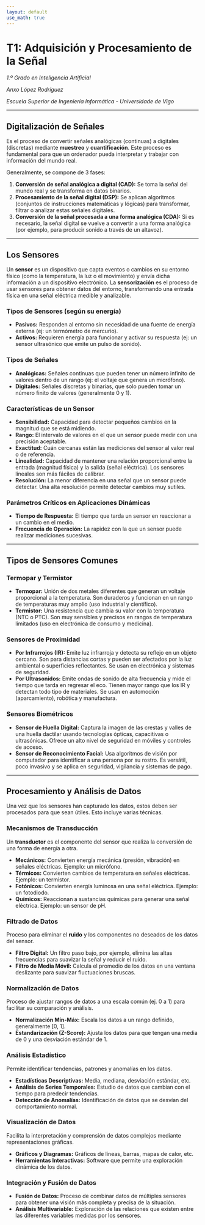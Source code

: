 ```yaml
---
layout: default
use_math: true
---
```


# T1: Adquisición y Procesamiento de la Señal
*1.º Grado en Inteligencia Artificial*

*Anxo López Rodríguez*

*Escuela Superior de Ingeniería Informática - Universidade de Vigo*

---

## Digitalización de Señales
Es el proceso de convertir señales analógicas (continuas) a digitales (discretas) mediante **muestreo** y **cuantificación**. Este proceso es fundamental para que un ordenador pueda interpretar y trabajar con información del mundo real.

Generalmente, se compone de 3 fases:
1.  **Conversión de señal analógica a digital (CAD):** Se toma la señal del mundo real y se transforma en datos binarios.
2.  **Procesamiento de la señal digital (DSP):** Se aplican algoritmos (conjuntos de instrucciones matemáticas y lógicas) para transformar, filtrar o analizar estas señales digitales.
3.  **Conversión de la señal procesada a una forma analógica (CDA):** Si es necesario, la señal digital se vuelve a convertir a una forma analógica (por ejemplo, para producir sonido a través de un altavoz).

---

## Los Sensores
Un **sensor** es un dispositivo que capta eventos o cambios en su entorno físico (como la temperatura, la luz o el movimiento) y envía dicha información a un dispositivo electrónico. La **sensorización** es el proceso de usar sensores para obtener datos del entorno, transformando una entrada física en una señal eléctrica medible y analizable.

### Tipos de Sensores (según su energía)
* **Pasivos:** Responden al entorno sin necesidad de una fuente de energía externa (ej: un termómetro de mercurio).
* **Activos:** Requieren energía para funcionar y activar su respuesta (ej: un sensor ultrasónico que emite un pulso de sonido).

### Tipos de Señales
* **Analógicas:** Señales continuas que pueden tener un número infinito de valores dentro de un rango (ej: el voltaje que genera un micrófono).
* **Digitales:** Señales discretas y binarias, que solo pueden tomar un número finito de valores (generalmente 0 y 1).

### Características de un Sensor
* **Sensibilidad:** Capacidad para detectar pequeños cambios en la magnitud que se está midiendo.
* **Rango:** El intervalo de valores en el que un sensor puede medir con una precisión aceptable.
* **Exactitud:** Cuán cercanas están las mediciones del sensor al valor real o de referencia.
* **Linealidad:** Capacidad de mantener una relación proporcional entre la entrada (magnitud física) y la salida (señal eléctrica). Los sensores lineales son más fáciles de calibrar.
* **Resolución:** La menor diferencia en una señal que un sensor puede detectar. Una alta resolución permite detectar cambios muy sutiles.

### Parámetros Críticos en Aplicaciones Dinámicas
* **Tiempo de Respuesta:** El tiempo que tarda un sensor en reaccionar a un cambio en el medio.
* **Frecuencia de Operación:** La rapidez con la que un sensor puede realizar mediciones sucesivas.

---

## Tipos de Sensores Comunes

### Termopar y Termistor 
* **Termopar:** Unión de dos metales diferentes que generan un voltaje proporcional a la temperatura. Son duraderos y funcionan en un rango de temperaturas muy amplio (uso industrial y científico).
* **Termistor:** Una resistencia que cambia su valor con la temperatura (NTC o PTC). Son muy sensibles y precisos en rangos de temperatura limitados (uso en electrónica de consumo y medicina).

### Sensores de Proximidad 
* **Por Infrarrojos (IR):** Emite luz infrarroja y detecta su reflejo en un objeto cercano. Son para distancias cortas y pueden ser afectados por la luz ambiental o superficies reflectantes. Se usan en electrónica y sistemas de seguridad.
* **Por Ultrasonidos:** Emite ondas de sonido de alta frecuencia y mide el tiempo que tarda en regresar el eco. Tienen mayor rango que los IR y detectan todo tipo de materiales. Se usan en automoción (aparcamiento), robótica y manufactura.

### Sensores Biométricos
* **Sensor de Huella Digital:** Captura la imagen de las crestas y valles de una huella dactilar usando tecnologías ópticas, capacitivas o ultrasónicas. Ofrece un alto nivel de seguridad en móviles y controles de acceso.
* **Sensor de Reconocimiento Facial:** Usa algoritmos de visión por computador para identificar a una persona por su rostro. Es versátil, poco invasivo y se aplica en seguridad, vigilancia y sistemas de pago.

---

## Procesamiento y Análisis de Datos

Una vez que los sensores han capturado los datos, estos deben ser procesados para que sean útiles. Esto incluye varias técnicas.

### Mecanismos de Transducción
Un **transductor** es el componente del sensor que realiza la conversión de una forma de energía a otra.
* **Mecánicos:** Convierten energía mecánica (presión, vibración) en señales eléctricas. Ejemplo: un micrófono.
* **Térmicos:** Convierten cambios de temperatura en señales eléctricas. Ejemplo: un termistor.
* **Fotónicos:** Convierten energía luminosa en una señal eléctrica. Ejemplo: un fotodiodo.
* **Químicos:** Reaccionan a sustancias químicas para generar una señal eléctrica. Ejemplo: un sensor de pH.

### Filtrado de Datos
Proceso para eliminar el **ruido** y los componentes no deseados de los datos del sensor.
* **Filtro Digital:** Un filtro paso bajo, por ejemplo, elimina las altas frecuencias para suavizar la señal y reducir el ruido.
* **Filtro de Media Móvil:** Calcula el promedio de los datos en una ventana deslizante para suavizar fluctuaciones bruscas.

### Normalización de Datos
Proceso de ajustar rangos de datos a una escala común (ej. 0 a 1) para facilitar su comparación y análisis.
* **Normalización Mín-Máx:** Escala los datos a un rango definido, generalmente [0, 1].
* **Estandarización (Z-Score):** Ajusta los datos para que tengan una media de 0 y una desviación estándar de 1.

### Análisis Estadístico
Permite identificar tendencias, patrones y anomalías en los datos.
* **Estadísticas Descriptivas:** Media, mediana, desviación estándar, etc.
* **Análisis de Series Temporales:** Estudio de datos que cambian con el tiempo para predecir tendencias.
* **Detección de Anomalías:** Identificación de datos que se desvían del comportamiento normal.

### Visualización de Datos
Facilita la interpretación y comprensión de datos complejos mediante representaciones gráficas.
* **Gráficos y Diagramas:** Gráficos de líneas, barras, mapas de calor, etc.
* **Herramientas Interactivas:** Software que permite una exploración dinámica de los datos.

### Integración y Fusión de Datos
* **Fusión de Datos:** Proceso de combinar datos de múltiples sensores para obtener una visión más completa y precisa de la situación.
* **Análisis Multivariable:** Exploración de las relaciones que existen entre las diferentes variables medidas por los sensores.
